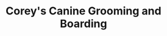 ---
title: "Corey's Canine Grooming and Boarding"
url: /hayden/coreys-canine-grooming-and-boarding/
shop: Tiersalon
---